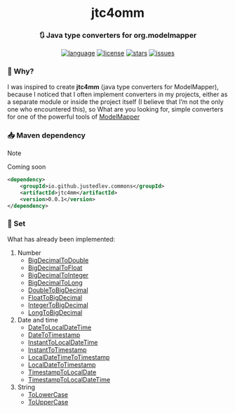 <div id="header" align="center">
    <h1>jtc4omm</h1>
    <h3>🔃 Java type converters for org.modelmapper</h3>
</div>

<div id="badges" align="center">

[![language](https://img.shields.io/badge/Java%2011-e6892e)](https://github.com/justedlev/jtc4mm)
[![license](https://img.shields.io/github/license/justedlev/jtc4mm)](https://www.apache.org/licenses/LICENSE-2.0.txt)
[![stars](https://img.shields.io/github/stars/justedlev/jtc4mm)](https://github.com/Justedlev/jtc4mm/star)
[![issues](https://img.shields.io/github/issues/justedlev/jtc4mm)](https://github.com/Justedlev/jtc4mm/issues)

</div>

### 🤔 Why?

I was inspired to create __jtc4mm__ (java type converters for ModelMapper), 
because I noticed that I often implement converters in my projects, 
either as a separate module or inside the project itself 
(I believe that I’m not the only one who encountered this), 
so What are you looking for, simple converters for one of the powerful tools of 
[ModelMapper](https://modelmapper.org/)

### 📥 Maven dependency

> [!NOTE]
> Coming soon

```xml
<dependency>
    <groupId>io.github.justedlev.commons</groupId>
    <artifactId>jtc4mm</artifactId>
    <version>0.0.1</version>
</dependency>
```

### 🧾 Set

What has already been implemented:

1. Number
   - [BigDecimalToDouble](..%2Fsrc%2Fmain%2Fjava%2Fio%2Fjustedlev%2Fcommons%2Fjtc4omm%2FBigDecimalToDouble)
   - [BigDecimalToFloat](..%2Fsrc%2Fmain%2Fjava%2Fio%2Fjustedlev%2Fcommons%2Fjtc4omm%2FBigDecimalToFloat)
   - [BigDecimalToInteger](..%2Fsrc%2Fmain%2Fjava%2Fio%2Fjustedlev%2Fcommons%2Fjtc4omm%2FBigDecimalToInteger)
   - [BigDecimalToLong](..%2Fsrc%2Fmain%2Fjava%2Fio%2Fjustedlev%2Fcommons%2Fjtc4omm%2FBigDecimalToLong)
   - [DoubleToBigDecimal](..%2Fsrc%2Fmain%2Fjava%2Fio%2Fjustedlev%2Fcommons%2Fjtc4omm%2FDoubleToBigDecimal)
   - [FloatToBigDecimal](..%2Fsrc%2Fmain%2Fjava%2Fio%2Fjustedlev%2Fcommons%2Fjtc4omm%2FFloatToBigDecimal)
   - [IntegerToBigDecimal](..%2Fsrc%2Fmain%2Fjava%2Fio%2Fjustedlev%2Fcommons%2Fjtc4omm%2FIntegerToBigDecimal)
   - [LongToBigDecimal](..%2Fsrc%2Fmain%2Fjava%2Fio%2Fjustedlev%2Fcommons%2Fjtc4omm%2FLongToBigDecimal)
2. Date and time
   - [DateToLocalDateTime](..%2Fsrc%2Fmain%2Fjava%2Fio%2Fjustedlev%2Fcommons%2Fjtc4omm%2FDateToLocalDateTime)
   - [DateToTimestamp](..%2Fsrc%2Fmain%2Fjava%2Fio%2Fjustedlev%2Fcommons%2Fjtc4omm%2FDateToTimestamp)
   - [InstantToLocalDateTime](..%2Fsrc%2Fmain%2Fjava%2Fio%2Fjustedlev%2Fcommons%2Fjtc4omm%2FInstantToLocalDateTime)
   - [InstantToTimestamp](..%2Fsrc%2Fmain%2Fjava%2Fio%2Fjustedlev%2Fcommons%2Fjtc4omm%2FInstantToTimestamp)
   - [LocalDateTimeToTimestamp](..%2Fsrc%2Fmain%2Fjava%2Fio%2Fjustedlev%2Fcommons%2Fjtc4omm%2FLocalDateTimeToTimestamp)
   - [LocalDateToTimestamp](..%2Fsrc%2Fmain%2Fjava%2Fio%2Fjustedlev%2Fcommons%2Fjtc4omm%2FLocalDateToTimestamp)
   - [TimestampToLocalDate](..%2Fsrc%2Fmain%2Fjava%2Fio%2Fjustedlev%2Fcommons%2Fjtc4omm%2FTimestampToLocalDate)
   - [TimestampToLocalDateTime](..%2Fsrc%2Fmain%2Fjava%2Fio%2Fjustedlev%2Fcommons%2Fjtc4omm%2FTimestampToLocalDateTime)
3. String
   - [ToLowerCase](..%2Fsrc%2Fmain%2Fjava%2Fio%2Fjustedlev%2Fcommons%2Fjtc4omm%2FToLowerCase)
   - [ToUpperCase](..%2Fsrc%2Fmain%2Fjava%2Fio%2Fjustedlev%2Fcommons%2Fjtc4omm%2FToUpperCase)
